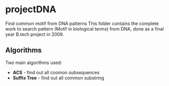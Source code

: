 # projectDNA
Find common motif from DNA patterns
This folder contains the complete work to search pattern (Motif in biological terms) from DNA, done as a final year 
B.tech project in 2009.

## Algorithms
Two main algorithms used:
* __ACS__ - find out all coomon subsequences
* __Suffix Tree__ - find out all common substring

